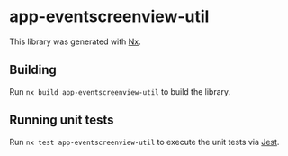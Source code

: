 # app-eventscreenview-util

This library was generated with [Nx](https://nx.dev).

## Building

Run `nx build app-eventscreenview-util` to build the library.

## Running unit tests

Run `nx test app-eventscreenview-util` to execute the unit tests via [Jest](https://jestjs.io).
